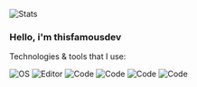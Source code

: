 ![Stats](https://discord.c99.nl/widget/theme-4/628829049502040065.png)

### Hello, i'm thisfamousdev

Technologies & tools that I use:

![OS](https://img.shields.io/badge/OS-Windows-informational?style=flat&logo=OS&logoColor=white&color=black)
![Editor](https://img.shields.io/badge/Editor-WebStorm,%20PyCharm,%20GoLand-informational?style=flat&logo=Editor&logoColor=white&color=black)
![Code](https://img.shields.io/badge/Code-TypeScript-informational?style=flat&logo=Code&logoColor=white&color=black)
![Code](https://img.shields.io/badge/Code-Deno-informational?style=flat&logo=Code&logoColor=white&color=black) 
![Code](https://img.shields.io/badge/Code-GoLang%20(basics)-informational?style=flat&logo=Code&logoColor=white&color=black)
![Code](https://img.shields.io/badge/Code-Python-informational?style=flat&logo=Code&logoColor=white&color=black)

